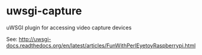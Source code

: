 uwsgi-capture
=============

uWSGI plugin for accessing video capture devices

See: http://uwsgi-docs.readthedocs.org/en/latest/articles/FunWithPerlEyetoyRaspberrypi.html
